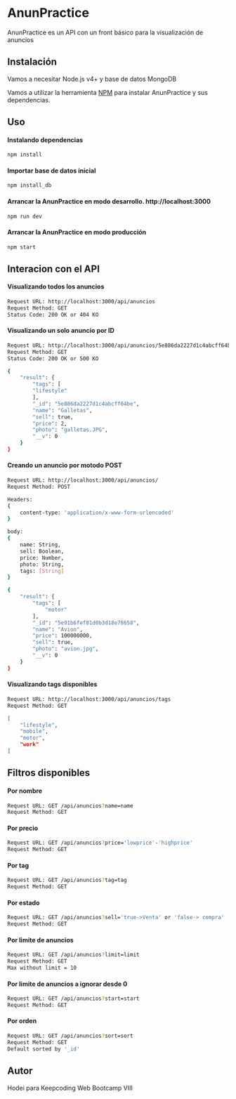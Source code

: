 # AnunPractice

AnunPractice es un API con un front básico para la visualización de anuncios

## Instalación

Vamos a necesitar Node.js v4+ y base de datos MongoDB

Vamos a utilizar la herramienta [NPM](https://www.npmjs.com/) para instalar AnunPractice y sus dependencias.


## Uso

#### Instalando dependencias
```bash
npm install
```

#### Importar base de datos inicial
```bash
npm install_db
```

#### Arrancar la AnunPractice en modo desarrollo. http://localhost:3000
```bash
npm run dev
```

#### Arrancar la AnunPractice en modo producción
```bash
npm start
```

## Interacion con el API

#### Visualizando todos los anuncios
```bash
Request URL: http://localhost:3000/api/anuncios
Request Method: GET
Status Code: 200 OK or 404 KO
```

#### Visualizando un solo anuncio por ID
```bash
Request URL: http://localhost:3000/api/anuncios/5e886da2227d1c4abcff64be
Request Method: GET
Status Code: 200 OK or 500 KO

{
    "result": {
        "tags": [
        "lifestyle"
        ],
        "_id": "5e886da2227d1c4abcff64be",
        "name": "Galletas",
        "sell": true,
        "price": 2,
        "photo": "galletas.JPG",
        "__v": 0
    }
}
```

#### Creando un anuncio por motodo POST
```bash
Request URL: http://localhost:3000/api/anuncios/
Request Method: POST

Headers: 
{
    content-type: 'application/x-www-form-urlencoded'
}

body:
{
    name: String,
    sell: Boolean,
    price: Number,
    photo: String,
    tags: [String]
}

{
    "result": {
        "tags": [
            "motor"
        ],
        "_id": "5e91b6fef81d0b3d18e78658",
        "name": "Avion",
        "price": 100000000,
        "sell": true,
        "photo": "avion.jpg",
        "__v": 0
    }
}
```

#### Visualizando tags disponibles
```bash
Request URL: http://localhost:3000/api/anuncios/tags
Request Method: GET

[
    "lifestyle",
    "mobile",
    "motor",
    "work"
]
```

## Filtros disponibles

#### Por nombre
```bash
Request URL: GET /api/anuncios?name=name
Request Method: GET
```
#### Por precio
```bash
Request URL: GET /api/anuncios?price='lowprice'-'highprice'
Request Method: GET
```
#### Por tag
```bash
Request URL: GET /api/anuncios?tag=tag
Request Method: GET
```
#### Por estado
```bash
Request URL: GET /api/anuncios?sell='true->Venta' or 'false-> compra'
Request Method: GET
```
#### Por limite de anuncios
```bash
Request URL: GET /api/anuncios?limit=limit
Request Method: GET
Max without limit = 10
```
#### Por limite de anuncios a ignorar desde 0
```bash
Request URL: GET /api/anuncios?start=start
Request Method: GET
```
#### Por orden
```bash
Request URL: GET /api/anuncios?sort=sort
Request Method: GET
Default sorted by '_id'
```

## Autor
Hodei para Keepcoding Web Bootcamp VIII